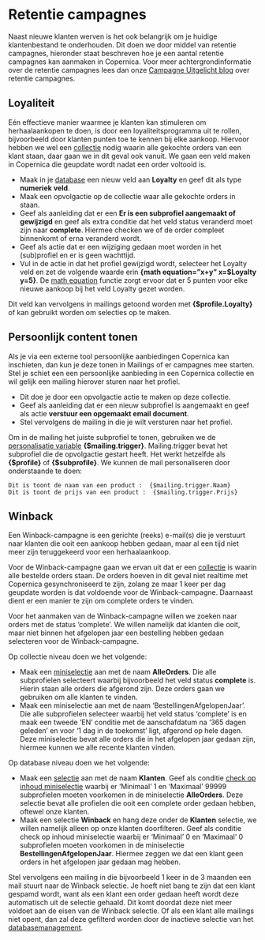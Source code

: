 # Retentie campagnes
Naast nieuwe klanten werven is het ook belangrijk om je huidige klantenbestand te onderhouden. Dit doen we door middel van retentie campagnes, hieronder staat beschreven hoe je een aantal retentie campagnes kan aanmaken in Copernica. Voor meer achtergrondinformatie over de retentie campagnes lees dan onze [Campagne Uitgelicht blog](https://www.copernica.com/nl/blog/post/campagne-uitgelicht-editie-4-retentiecampagnes) over retentie campagnes. 

## Loyaliteit
Eén effectieve manier waarmee je klanten kan stimuleren om herhaalaankopen te doen, is door een loyaliteitsprogramma uit te rollen, bijvoorbeeld door klanten punten toe te kennen bij elke aankoop. Hiervoor hebben we wel een  [collectie](./database-collections)  nodig waarin alle gekochte orders van een klant staan, daar gaan we in dit geval ook vanuit.  We gaan een veld maken in Copernica die geupdate wordt nadat een order voltooid is. 
 
- Maak in je [database](./database-profiles) een nieuw veld aan **Loyalty** en geef dit als type **numeriek veld**.  
- Maak een opvolgactie op de collectie waar alle gekochte orders in staan. 
- Geef als aanleiding dat er een **Er is een subprofiel aangemaakt of gewijzigd** en geef als extra conditie dat het veld status veranderd moet zijn naar **complete**. Hiermee checken we of de order compleet binnenkomt of erna veranderd wordt. 
- Geef als actie dat er een wijziging gedaan moet worden in het (sub)profiel en er is geen wachttijd. 
- Vul in de actie in dat het profiel gewijzigd wordt, selecteer het Loyalty veld en zet de volgende waarde erin **{math equation=”x+y” x=$Loyalty y=5}**.  De [math equation](./publisher-personalization-functions#math) functie zorgt ervoor dat er 5 punten voor elke nieuwe aankoop bij het veld Loyalty gezet worden.

Dit veld kan vervolgens in mailings getoond worden met **{$profile.Loyalty}** of kan gebruikt worden om selecties op te maken.  

## Persoonlijk content tonen
Als je via een externe tool persoonlijke aanbiedingen Copernica kan inschieten, dan kun je deze tonen in Mailings of er campagnes mee starten. Stel je schiet een een persoonlijke aanbieding in een Copernica collectie en wil gelijk een mailing hierover sturen naar het profiel. 

- Dit doe je door een opvolgactie actie te maken op deze collectie.
- Geef als aanleiding dat er een nieuw subprofiel is aangemaakt en geef als actie **verstuur een opgemaakt email document**.
- Stel vervolgens de mailing in die je wilt versturen naar het profiel. 

Om in de mailing het juiste subprofiel te tonen, gebruiken we de [personalisatie variable](./publisher-personalization-variables) **{$mailing.trigger}**. Mailing.trigger bevat het subprofiel die de opvolgactie gestart heeft. Het werkt hetzelfde als **{$profile}**  of **{$subprofile}**.
We kunnen de mail personaliseren door onderstaande te doen:
```
Dit is toont de naam van een product :  {$mailing.trigger.Naam}
Dit is toont de prijs van een product :  {$mailing.trigger.Prijs}
```


## Winback
Een Winback-campagne is een gerichte (reeks) e-mail(s) die je verstuurt naar klanten die ooit een aankoop hebben gedaan, maar al een tijd niet meer zijn teruggekeerd voor een herhaalaankoop.  

Voor de Winback-campagne gaan we ervan uit dat er een [collectie](./database-collections) is waarin alle bestelde orders staan. De orders hoeven in dit geval niet realtime met Copernica gesynchroniseerd te zijn, zolang ze maar 1 keer per dag geupdate worden is dat voldoende voor de Winback-campagne. Daarnaast dient er een manier te zijn om complete orders te vinden. 

Voor het aanmaken van de Winback-campagne willen we zoeken naar orders met de status ‘complete’. We willen namelijk dat klanten die ooit, maar niet binnen het afgelopen jaar een bestelling hebben gedaan selecteren voor de Winback-campagne.

Op collectie niveau doen we het volgende:

- Maak een [miniselectie](./database-collections#selecties-en-miniselecties) aan met de naam **AlleOrders**. Die alle subprofielen selecteert waarbij bijvoorbeeld het veld status **complete** is. Hierin staan alle orders die afgerond zijn. Deze orders gaan we gebruiken om alle klanten te vinden.
- Maak een miniselectie aan met de naam ‘BestellingenAfgelopenJaar’. Die alle subprofielen selecteer waarbij het veld status ‘complete’ is en maak een tweede ‘EN’ conditie met de aanschafdatum na ‘365 dagen geleden’ en voor ‘1 dag in de toekomst’ ligt, afgerond op hele dagen. Deze miniselectie bevat alle orders die in het afgelopen jaar gedaan zijn, hiermee kunnen we alle recente klanten vinden.

Op database niveau doen we het volgende:
- Maak een [selectie](./database-selections-introduction) aan met de naam **Klanten**. Geef als conditie [check op inhoud miniselectie](./database-selections-introduction#check-op-inhoud-van-(mini)selectie) waarbij er ‘Minimaal’ 1 en ‘Maximaal’ 99999 subprofielen moeten voorkomen in de miniselectie **AlleOrders**. Deze selectie bevat alle profielen die ooit een complete order gedaan hebben, oftewel onze klanten. 
- Maak een selectie **Winback** en hang deze onder de **Klanten** selectie, we willen namelijk alleen op onze klanten doorfilteren. Geef als conditie check op inhoud miniselectie waarbij er ‘Minimaal’ 0 en ‘Maximaal’ 0 subprofielen moeten voorkomen in de miniselectie **BestellingenAfgelopenJaar**. Hiermee zeggen we dat een klant geen orders in het afgelopen jaar gedaan mag hebben.

Stel vervolgens een mailing in die bijvoorbeeld 1 keer in de 3 maanden een mail stuurt naar de Winback selectie.  Je hoeft niet bang te zijn dat een klant gespamd wordt, want als een klant een order gedaan heeft wordt deze automatisch uit de selectie gehaald. Dit komt doordat deze niet meer voldoet aan de eisen van de Winback selectie. Of als een klant alle mailings niet opent, dan zal deze gefilterd worden door de inactieve selectie van het [databasemanagement](./database-management). 

